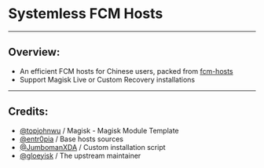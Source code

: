 # Systemless FCM Hosts

---
## Overview:
- An efficient FCM hosts for Chinese users, packed from [fcm-hosts](https://github.com/entr0pia/fcm-hosts)
- Support Magisk Live or Custom Recovery installations

---
## Credits:
- [@topjohnwu](https://github.com/topjohnwu) / Magisk - Magisk Module Template
- [@entr0pia](https://github.com/entr0pia) / Base hosts sources
- [@JumbomanXDA](https://github.com/JumbomanXDA) / Custom installation script
- [@gloeyisk](https://github.com/gloeyisk) / The upstream maintainer

